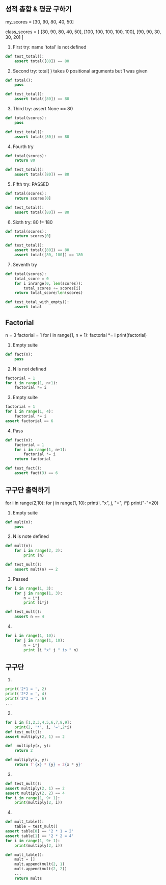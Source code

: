 ## 성적 총합 & 평균 구하기

my_scores = [30, 90, 80, 40, 50]

class_scores = [
    [30, 90, 80, 40, 50],
    [100, 100, 100, 100, 100],
    [90, 90, 30, 30, 20]
]

1. First try: name 'total' is not defined
```py
def test_total():
    assert total([80]) == 80
```

2. Second try: total( ) takes 0 positional arguments but 1 was given
```py
def total():
    pass

def test_total():
    assert total([80]) == 80
```

3. Third try: assert None == 80
```py
def total(scores):
    pass

def test_total():
    assert total([80]) == 80
```

4. Fourth try
```py
def total(scores):
    return 80

def test_total():
    assert total([80]) == 80
```

5. Fifth try: PASSED
```py
def total(scores):
    return scores[0]

def test_total():
    assert total([80]) == 80
```

6. Sixth try: 80 != 180
```py
def total(scores):
    return scores[0]

def test_total():
    assert total([80]) == 80
    assert total([80, 100]) == 180
```

7. Seventh try
```py
def total(scores):
    total_score = 0
    for i inrange(0, len(scores)):
        total_scores += scores[i]
    return total_score/len(scores)

def test_total_with_empty():
    assert total 
```


## Factorial
n = 3
factorial = 1
for i in range(1, n + 1):
    factorial *= i
print(factorial)


1. Empty suite
```py
def fact(n):
    pass
```

2. N is not defined
```py
factorial = 1
for i in range(1, n+1):
    factorial *= i
```

3. Empty suite
```py
factorial = 1
for i in range(1, 4):
    factorial *= i
assert factorial == 6
```

4. Pass
```py
def fact(n):
    factorial = 1
    for i in range(1, n+1):
        factorial *= i
    return factorial

def test_fact():
    assert fact(3) == 6
``` 


## 구구단 출력하기

for i in range(2,10):
   for j in range(1, 10):
       print(i, "x", j, "=", i*j)
   print("-"*20)

1. Empty suite
```py
def mult(n):
    pass
```

2. N is note defined
```py
def mult(n):
    for i in range(2, 3):
        print (n)

def test_mult():
    assert mult(n) == 2
```

3. Passed
```py
for i in range(1, 3):
    for j in range(1, 3):
        n = i*j
        print (i*j)

def test_mult():
    assert n == 4
```

4. 
```py
for i in range(1, 10):
    for j in range(1, 10):
        n = i*j
        print (i "x" j " is " n)
```

## 구구단
1. 
```py
print('2*1 = ', 2)
print('2*2 = ', 4)
print('2*3 = ', 6)
...
```

2. 
```py
for i in [1,2,3,4,5,6,7,8,9]:
    print(2, '*', i, '=',2*i)
def test_mult():
assert multiply(2, 1) == 2

def  multiply(x, y):
    return 2

def multiply(x, y):
    return f'{x} * {y} = 2{x * y}'
```

3. 
```py
def test_mult():
assert multiply(2, 1) == 2
assert multiply(2, 2) == 4
for i in range(1, 9+ 1):
    print(multiply(2, i))
```

4. 
```py
def mult_table():
    table = test_mult()
assert table[0] == '2 * 1 = 2'
assert table[1] == '2 * 2 = 4'
for i in range(1, 9+ 1):
    print(multiply(2, i))

def mult_table():
    mult = []
    mult.append(mult(2, 1)
    mult.append(mult(2, 2))
    ...
    return mults
